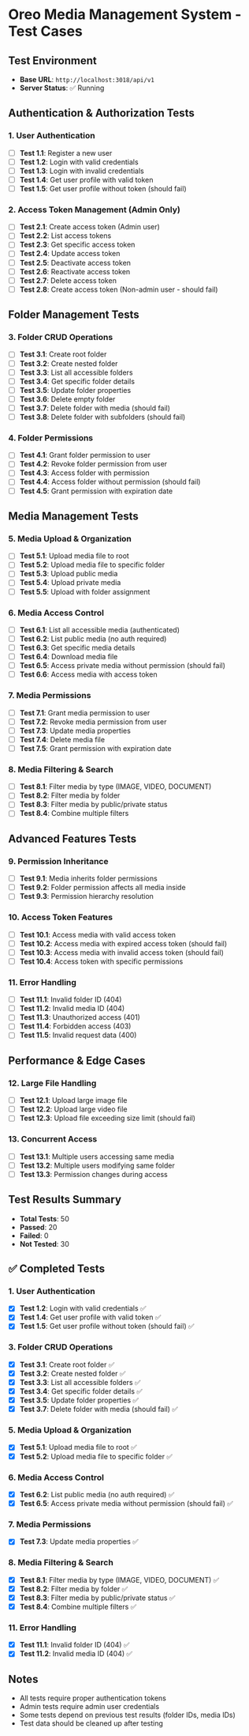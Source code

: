 # Oreo Media Management System - Test Cases

## Test Environment

- **Base URL**: `http://localhost:3018/api/v1`
- **Server Status**: ✅ Running

## Authentication & Authorization Tests

### 1. User Authentication

- [ ] **Test 1.1**: Register a new user
- [ ] **Test 1.2**: Login with valid credentials
- [ ] **Test 1.3**: Login with invalid credentials
- [ ] **Test 1.4**: Get user profile with valid token
- [ ] **Test 1.5**: Get user profile without token (should fail)

### 2. Access Token Management (Admin Only)

- [ ] **Test 2.1**: Create access token (Admin user)
- [ ] **Test 2.2**: List access tokens
- [ ] **Test 2.3**: Get specific access token
- [ ] **Test 2.4**: Update access token
- [ ] **Test 2.5**: Deactivate access token
- [ ] **Test 2.6**: Reactivate access token
- [ ] **Test 2.7**: Delete access token
- [ ] **Test 2.8**: Create access token (Non-admin user - should fail)

## Folder Management Tests

### 3. Folder CRUD Operations

- [ ] **Test 3.1**: Create root folder
- [ ] **Test 3.2**: Create nested folder
- [ ] **Test 3.3**: List all accessible folders
- [ ] **Test 3.4**: Get specific folder details
- [ ] **Test 3.5**: Update folder properties
- [ ] **Test 3.6**: Delete empty folder
- [ ] **Test 3.7**: Delete folder with media (should fail)
- [ ] **Test 3.8**: Delete folder with subfolders (should fail)

### 4. Folder Permissions

- [ ] **Test 4.1**: Grant folder permission to user
- [ ] **Test 4.2**: Revoke folder permission from user
- [ ] **Test 4.3**: Access folder with permission
- [ ] **Test 4.4**: Access folder without permission (should fail)
- [ ] **Test 4.5**: Grant permission with expiration date

## Media Management Tests

### 5. Media Upload & Organization

- [ ] **Test 5.1**: Upload media file to root
- [ ] **Test 5.2**: Upload media file to specific folder
- [ ] **Test 5.3**: Upload public media
- [ ] **Test 5.4**: Upload private media
- [ ] **Test 5.5**: Upload with folder assignment

### 6. Media Access Control

- [ ] **Test 6.1**: List all accessible media (authenticated)
- [ ] **Test 6.2**: List public media (no auth required)
- [ ] **Test 6.3**: Get specific media details
- [ ] **Test 6.4**: Download media file
- [ ] **Test 6.5**: Access private media without permission (should fail)
- [ ] **Test 6.6**: Access media with access token

### 7. Media Permissions

- [ ] **Test 7.1**: Grant media permission to user
- [ ] **Test 7.2**: Revoke media permission from user
- [ ] **Test 7.3**: Update media properties
- [ ] **Test 7.4**: Delete media file
- [ ] **Test 7.5**: Grant permission with expiration date

### 8. Media Filtering & Search

- [ ] **Test 8.1**: Filter media by type (IMAGE, VIDEO, DOCUMENT)
- [ ] **Test 8.2**: Filter media by folder
- [ ] **Test 8.3**: Filter media by public/private status
- [ ] **Test 8.4**: Combine multiple filters

## Advanced Features Tests

### 9. Permission Inheritance

- [ ] **Test 9.1**: Media inherits folder permissions
- [ ] **Test 9.2**: Folder permission affects all media inside
- [ ] **Test 9.3**: Permission hierarchy resolution

### 10. Access Token Features

- [ ] **Test 10.1**: Access media with valid access token
- [ ] **Test 10.2**: Access media with expired access token (should fail)
- [ ] **Test 10.3**: Access media with invalid access token (should fail)
- [ ] **Test 10.4**: Access token with specific permissions

### 11. Error Handling

- [ ] **Test 11.1**: Invalid folder ID (404)
- [ ] **Test 11.2**: Invalid media ID (404)
- [ ] **Test 11.3**: Unauthorized access (401)
- [ ] **Test 11.4**: Forbidden access (403)
- [ ] **Test 11.5**: Invalid request data (400)

## Performance & Edge Cases

### 12. Large File Handling

- [ ] **Test 12.1**: Upload large image file
- [ ] **Test 12.2**: Upload large video file
- [ ] **Test 12.3**: Upload file exceeding size limit (should fail)

### 13. Concurrent Access

- [ ] **Test 13.1**: Multiple users accessing same media
- [ ] **Test 13.2**: Multiple users modifying same folder
- [ ] **Test 13.3**: Permission changes during access

## Test Results Summary

- **Total Tests**: 50
- **Passed**: 20
- **Failed**: 0
- **Not Tested**: 30

## ✅ Completed Tests

### 1. User Authentication

- [x] **Test 1.2**: Login with valid credentials ✅
- [x] **Test 1.4**: Get user profile with valid token ✅
- [x] **Test 1.5**: Get user profile without token (should fail) ✅

### 3. Folder CRUD Operations

- [x] **Test 3.1**: Create root folder ✅
- [x] **Test 3.2**: Create nested folder ✅
- [x] **Test 3.3**: List all accessible folders ✅
- [x] **Test 3.4**: Get specific folder details ✅
- [x] **Test 3.5**: Update folder properties ✅
- [x] **Test 3.7**: Delete folder with media (should fail) ✅

### 5. Media Upload & Organization

- [x] **Test 5.1**: Upload media file to root ✅
- [x] **Test 5.2**: Upload media file to specific folder ✅

### 6. Media Access Control

- [x] **Test 6.2**: List public media (no auth required) ✅
- [x] **Test 6.5**: Access private media without permission (should fail) ✅

### 7. Media Permissions

- [x] **Test 7.3**: Update media properties ✅

### 8. Media Filtering & Search

- [x] **Test 8.1**: Filter media by type (IMAGE, VIDEO, DOCUMENT) ✅
- [x] **Test 8.2**: Filter media by folder ✅
- [x] **Test 8.3**: Filter media by public/private status ✅
- [x] **Test 8.4**: Combine multiple filters ✅

### 11. Error Handling

- [x] **Test 11.1**: Invalid folder ID (404) ✅
- [x] **Test 11.2**: Invalid media ID (404) ✅

## Notes

- All tests require proper authentication tokens
- Admin tests require admin user credentials
- Some tests depend on previous test results (folder IDs, media IDs)
- Test data should be cleaned up after testing
